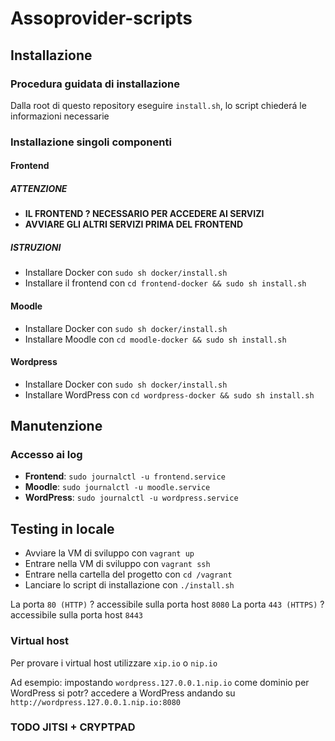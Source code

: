 # Assoprovider-scripts

## Installazione

### Procedura guidata di installazione

Dalla root di questo repository eseguire `install.sh`, lo script chiederá le informazioni necessarie

### Installazione singoli componenti

#### Frontend

##### ATTENZIONE

- __IL FRONTEND ? NECESSARIO PER ACCEDERE AI SERVIZI__
- __AVVIARE GLI ALTRI SERVIZI PRIMA DEL FRONTEND__

##### ISTRUZIONI

- Installare Docker con `sudo sh docker/install.sh`
- Installare il frontend con `cd frontend-docker && sudo sh install.sh`

#### Moodle

- Installare Docker con `sudo sh docker/install.sh`
- Installare Moodle con `cd moodle-docker && sudo sh install.sh`

#### Wordpress

- Installare Docker con `sudo sh docker/install.sh`
- Installare WordPress con `cd wordpress-docker && sudo sh install.sh`

## Manutenzione

### Accesso ai log

- __Frontend__: `sudo journalctl -u frontend.service`
- __Moodle__: `sudo journalctl -u moodle.service`
- __WordPress__: `sudo journalctl -u wordpress.service`

## Testing in locale

- Avviare la VM di sviluppo con `vagrant up`
- Entrare nella VM di sviluppo con `vagrant ssh`
- Entrare nella cartella del progetto con `cd /vagrant`
- Lanciare lo script di installazione con `./install.sh`

La porta `80 (HTTP)` ? accessibile sulla porta host `8080`
La porta `443 (HTTPS)` ? accessibile sulla porta host `8443`

### Virtual host

Per provare i virtual host utilizzare `xip.io` o `nip.io`

Ad esempio: impostando `wordpress.127.0.0.1.nip.io` come dominio per WordPress si potr? accedere a WordPress andando su `http://wordpress.127.0.0.1.nip.io:8080`

### TODO JITSI + CRYPTPAD
